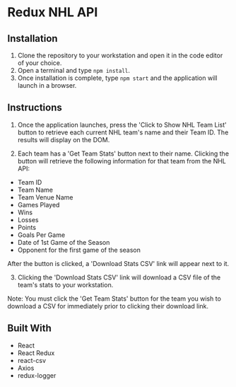 # Redux NHL API

## Installation

1. Clone the repository to your workstation and open it in the code editor of your choice.
2. Open a terminal and type `npm install`. 
3. Once installation is complete, type `npm start` and the application will launch in a browser.


## Instructions

1. Once the application launches, press the 'Click to Show NHL Team List' button to retrieve each current NHL team's name and their Team ID. The results will display on the DOM. 

2. Each team has a 'Get Team Stats' button next to their name. Clicking the button will retrieve the following information for that team from the NHL API:
<ul>
    <li>Team ID</li>
    <li>Team Name</li>
    <li>Team Venue Name</li>
    <li>Games Played</li>
    <li>Wins</li>
    <li>Losses</li>
    <li>Points</li>
    <li>Goals Per Game</li>
    <li>Date of 1st Game of the Season</li>
    <li>Opponent for the first game of the season</li>
</ul>

After the button is clicked, a 'Download Stats CSV' link will appear next to it.

3. Clicking the 'Download Stats CSV' link will download a CSV file of the team's stats to your workstation.

Note: You must click the 'Get Team Stats' button for the team you wish to download a CSV for immediately prior to clicking their download link. 

## Built With
* React
* React Redux
* react-csv
* Axios
* redux-logger